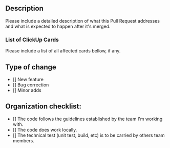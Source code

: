 ## Description

Please include a detailed description of what this Pull Request addresses and what is expected to happen after it's merged. 

### List of ClickUp Cards

Please include a list of all affected cards bellow, if any. 

## Type of change 

- [] New feature
- [] Bug correction
- [] Minor adds

## Organization checklist:

- [] The code follows the guidelines established by the team I'm working with.
- [] The code does work locally.
- [] The technical test (unit test, build, etc) is to be carried by others team members. 
